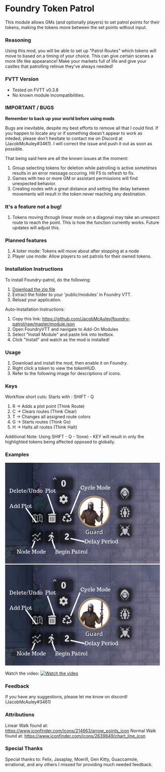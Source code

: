 # Foundry Token Patrol
This module allows GMs (and optionally players) to set patrol points for their tokens, making the tokens move between the set points without input.

### Reasoning

Using this mod, you will be able to set up "Patrol Routes" which tokens will move to based on a timing of your choice. This can give certain scenes a more life like appearance! Make your markets full of life and give your castles that patrolling retinue they've always needed!

### FVTT Version
- Tested on FVTT v0.3.8
- No known module incompatibilities. 

### IMPORTANT / BUGS
**Remember to back up your world before using mods**

Bugs are inevitable, despite my best efforts to remove all that I could find. If you happen to locate any or if something doesn't appear to work as inteded, please don't hesitate to contact me on Discord at (JacobMcAuley#3461). I will correct the issue and push it out as soon as possible. 

That being said here are all the known issues at the moment:
1. Group selecting tokens for deletion while patrolling is active *sometimes* results in an error message occuring. Hit F5 to refresh to fix.
2. Games with two or more GM or assistant permissions will find unexpected behavior. 
3. Creating nodes with a great distance and setting the delay between movements will result in the token never reaching any destination.

### It's a feature not a bug!
1. Tokens moving through linear mode on a diagonal may take an unexpect route to reach the point. This is how the function currently works. Future updates will adjust this.

### Planned features
1. A loiter mode: Tokens will move about after stopping at a node
2. Player use mode: Allow players to set patrols for their owned tokens.

### Installation Instructions

To install Foundry-patrol, do the following:

1. [Download the zip file](https://github.com/JacobMcAuley/foundry-patrol/archive/master.zip)
2. Extract the folder to your 'public/modules' in Foundry VTT.
3. Reload your application.

Auto-Installation Instructions:

1. Copy this link: https://github.com/JacobMcAuley/foundry-patrol/raw/master/module.json
2. Open FoundryVTT and navigate to Add-On Modules
3. Select "Install Module" and paste link into textbox.
4. Click "Install" and watch as the mod is installed!

### Usage

1. Download and install the mod, then enable it on Foundry.
2. Right click a token to view the tokenHUD.
3. Refer to the following image for descriptions of icons.


### Keys

Workflow short cuts:
Starts with : SHIFT - Q
1. R -> Adds a plot point (Think Route)
2. C -> Clears routes (Think Clear)
3. T -> Changes all assigned route colors
4. G -> Starts routes (Think Go) 
5. H -> Halts all routes (Think Halt)

Additional Note: Using SHIFT - Q - 1(one) - KEY will result in only the highlighted tokens being affected opposed to globally.

### Examples

![example_picture1](imgs/examples/example1.png)
![example_picture2](imgs/examples/example1.png)

Watch the video:
[![Watch the video](https://img.youtube.com/vi/zR6ut3gglZ4/maxresdefault.jpg)](https://www.youtube.com/watch?v=zR6ut3gglZ4)

### Feedback

If you have any suggestions, please let me know on discord! (JacobMcAuley#3461)


### Attributions

Linear Walk found at: https://www.iconfinder.com/icons/214663/arrow_points_icon
Normal Walk found at: https://www.iconfinder.com/icons/2639849/chart_line_icon

### Special Thanks
Special thanks to: Felix, Jasaplay, Moerill, Gen Kitty, Guaccamole, errational, and any others I missed for providing much needed feedback.